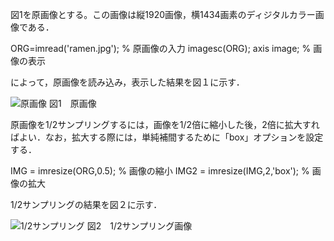 図1を原画像とする。この画像は縦1920画像，横1434画素のディジタルカラー画像である．

ORG=imread('ramen.jpg'); % 原画像の入力
imagesc(ORG); axis image; % 画像の表示

によって，原画像を読み込み，表示した結果を図１に示す．

![原画像](https://github.com/fujikawabata/MATLAB/raw/master/image/kadai1/ramen.jpg?raw=true)
          図1　原画像

原画像を1/2サンプリングするには，画像を1/2倍に縮小した後，2倍に拡大すればよい．なお，拡大する際には，単純補間するために「box」オプションを設定する．

IMG = imresize(ORG,0.5); % 画像の縮小
IMG2 = imresize(IMG,2,'box'); % 画像の拡大

1/2サンプリングの結果を図２に示す．

![1/2サンプリング](https://github.com/fujikawabata/MATLAB/raw/master/image/kadai1/kadai1-1.jpg?raw=true)
          図2　1/2サンプリング画像

